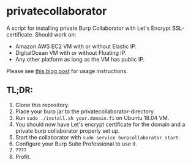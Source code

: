 # privatecollaborator
A script for installing private Burp Collaborator with Let's Encrypt SSL-certificate.
Should work on:
- Amazon AWS EC2 VM with or without Elastic IP.
- DigitalOcean VM with or without Floating IP.
- Any other platform as long as the VM has public IP.

Please see [this blog post](https://teamrot.fi/2019/05/23/self-hosted-burp-collaborator-with-custom-domain/) for usage instructions.

## TL;DR:

1. Clone this repository.
2. Place your burp jar to the privatecollaborator-directory.
3. Run `sudo ./install.sh your.domain.fi` on Ubuntu 18.04 VM.
4. You should now have Let's encrypt certificate for the domain and a private burp collaborator properly set up.
5. Start the collaborator with `sudo service burpcollaborator start`.
6. Configure your Burp Suite Professional to use it.
7. ????
8. Profit.
